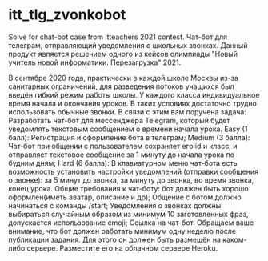 # itt_tlg_zvonkobot
 Solve for chat-bot case from itteachers 2021 contest.
 Чат-бот для телеграм, отправляющий уведомления о школьных звонках. Данный продукт является решением одного из кейсов олимпиады "Новый учитель новой информатики. Перезагрузка" 2021.
 
 В сентябре 2020 года, практически в каждой школе Москвы из-за санитарных ограничений, для разведения потоков учащихся был введён гибкий режим работы школы. У каждого класса индивидуальное время начала и окончания уроков. В таких условиях достаточно трудно использовать обычные звонки. В связи с этим вам поручена задача:
Разработать чат-бот для мессенджера Telegram, который будет уведомлять текстовым сообщением о времени начала урока.
 Easy (1 балл): Регистрация и оформление бота в телеграм;
 Medium (3 балла): Чат-бот при общении с пользователем сохраняет его id и класс, и отправляет текстовое сообщение за 1 минуту до начала урока по будним дням;
 Hard (6 балла): В клавиатурном меню чат-бота есть возможность установить настройки уведомлений (отправки сообщения о звонке): за 5 минут до звонка, за минуту до звонка, во время звонка, конец урока.
Общие требования к чат-боту:
 бот должен быть хорошо оформлен(иметь аватар, описание и др);
 Общение с ботом должно начинаться с команды /start;
 Уведомления о звонках должны выбираться случайным образом из минимум 10 заготовленных фраз, допускается использование emoji;
 Ссылка на чат-бот.
 Обращаем ваше внимание, что бот должен работать минимум одну неделю после публикации задания. Для этого он должен быть размещён на каком-либо сервере. Разместите его на облачном сервере Heroku. 

